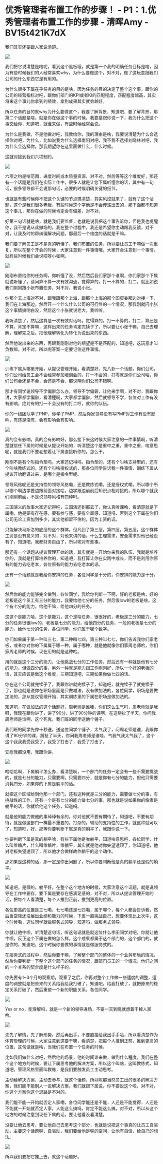 # 优秀管理者布置工作的步骤！ - P1：1.优秀管理者布置工作的步骤 - 清晖Amy - BV15t421K7dX

我们其实还要跟人家说清楚。

![](img/6aecca923061fde5b212e9e5c7a2bf1f_1.png)

我们把它说清楚是啥呢，看到这个黑板哦，就是第一个我的明确任务目标是啥，因为有些时候我们的人经常喜欢why，为什么要做这个，对不对，做了这玩意跟我们公司的什么东西它是有用的。

为什么很多下属在乎任务的目的是啥，因为任务的目的决定了整个这个事，跟你的公司的经营指标对吧，跟你们部门的KPI或者KI的匹配程度，匹配程度越高，其实将来这个事儿你拿到的绩效，拿到成果其实就会越好。

所以任务的目的就why为什么要做这个，我要了解背景，知道吧，要了解背景，那第二个话题是啥，就是你在做这个事的时候，我要是跟你说一下，我为什么把这个事交给你，知道吧，就谁来做，有些时候经常会说。

为什么是我做，不是他做对吧，我教给你，我的理由是啥，我要说清楚为什么会选择你对吧，为什么，比如说我为什么选择南阳对吧，我不我不选择刘晓林对吧，我为什么会选择你，那我期望你在这里面做什么，什么时候。

这就对接到我们六项制约。

![](img/6aecca923061fde5b212e9e5c7a2bf1f_3.png)

六项之约是啥范围，进度时间成本质量资源，对不对，然后等等这个维度好，那还有一个话题是我们在实际工作中，很多人就是让您下属听懂你的话，其中有一句话，很多领导都不会说那句话，必要的时候明确关键的细节。

也就是有些时候你不把这个关键的节点搞清楚，其实风控就来了，就有了这个话题，这个是我们很多老板，有些时候这个字他是不会传递出去的，那下面都不知道这个事儿，那你在做的时候肯定会有偏差，对不对。

好第三句话就是啥，就是我们要监督，也就是说我把这个事告诉你，但是我也提醒你，我不是说从此撤场的，我在整个过程中，我还是希望你主动跟我反馈，对不对，让我及时的帮纠偏解决问题，那最后一个维度的话就是干嘛。

我们要了解员工是不是真的听懂了，我们布置的任务，所以要让员工干嘛做一次重复，所以在整个开会的时候，大家注意到一件事情哦，大家开会注意到一个事情，就有些时候我们会说哎呀小张啊。



![](img/6aecca923061fde5b212e9e5c7a2bf1f_5.png)

刚刚布置给你的任务啊，你听懂了没，然后然后我们家那个谁啊，你们家那个下属就说听懂了，请问算不算一次有效沟通，觉得算的，打一不算的，打二，就比如说我们刚刚跟小张布置任务，对不对，我说小张。

你那个去上海对不对，跟我跟那个上海，跟那个上海的那个国资委那边对接一下，我们在上海那边，然后开一个什么什么公司的可行性的一个情况，那我刚就问小张这个事情搞明白没，然后这个小张就说老大，我听听。

我听清楚了，然后这算是一次有效对话吗，觉得算的，打一不算的，打二，算还是不算，肯定不算嘛，这样出来的任务肯定完犊子了，所以要让小张干嘛，自己去理解，理解完之后，把他理解转化为转化为说出来的东西。

然后他说出来的东西，再跟我刚刚对他的期望是不是匹配的，知道吧，这玩意才叫负数嘛，对不对，所以呢答案一定要记住这件事情。



![](img/6aecca923061fde5b212e9e5c7a2bf1f_7.png)

训练下属从哪里开始，从提议管理开始，看清楚好，先八卦一个话题，你们公司，你们公司给员工会不会经常参加培训会的，打一不会的，打零就是你们公司哈，你们公司会还是不会，会还是不会，那说明你们公司不错啊。

那才有同学说领导不学偏僻怎么办，领导不学偏僻，让他来学啊，对不对，我跟你讲，大家都学偏僻，看清楚啊，大家都学偏僻，然后就领导不学，各位对工作有没有影响，绝对有的打一不会没有的打二哼，就你的队伍。

你的一线团队学了PNP，你学了PMP，然后你家领导没有写PMP对工作有没有影响，有还是没有，会有影响会有影响。



![](img/6aecca923061fde5b212e9e5c7a2bf1f_9.png)

真的会有影响，真的会有影响好，那么接下来这时候大家注意的一件事情啊，听清楚就信任下属的时候是从提议开始的，听清楚这个是重中之重，重中之重，啥意思呢，就是我们不要老想着让下属直接听你的，怎么干。

刚刚不是有个叫指令型吗，大家还记得吗，指令型的，还有个叫啥支持型的，还有个叫啥教练式的，还有个叫啥授权式的，那各位同学告诉我一件事情，训练下属从提议开始翻译过来，是哪个是指令型呢。

领导风格呢还是支持性的领导风格嘞，还是教练式嘞，还是授权式嘞，所以哪个所以哪个啊边学要边跟前面对接哈，边学跟边前前后知识点相对接的，所以哪个就我们刚刚前面，不是说领导风格有四种吗。

三国演义的故事大家还记得吧，三国演还到那去了，你认真听课哈，看清楚就是下属嘞，他是要有存在感，要有参与感，要有全局感，知道吗，否则这个下属在你们公司无论工资加到多少，其实他都留不住的，因为工资的话。

只能解决马斯洛的底层的这个群体，但凡到了第三层，第四层，第五层，这个群体工资是没有意义的，对不对，对他来讲的话，什么生理需求，安全需求对他已经没有了，知道吧，我都财务自由了，所以呢对有些事。

那还有一个话题从提议管理开始的话，其实就是一开始你来我的队伍，我就是培养你的，我就是打算培养你的，知道吧，我打算让你在实践中成长，而不是利用你原有的能力去吃老本，各位原有的能力去吃老本的话。

还有一个话题就是我给你安排的任务，各位同学是十分的，你安排的能力是十分。

![](img/6aecca923061fde5b212e9e5c7a2bf1f_11.png)

然后你的能力能够完全做到，各位同学，我给你判断一下啊，好的老板是啥，好的老板是这个员工有三分的能力，我要给他七分的任务，然后很low的老板是啥，这个有七分的能力，给他干嘛，给他四分的任务。

这这个是能力哈，这个是能力，这个是啥任务，很很好的，老板是三分的能力，七分的任务很很low的，老板是七分的能力，给他四分的任务，一般的老板是七分的能力，给他七分的任务，各位同学，你们属于哪个数字。

你们如果属于第一种叫三七，第二种叫七四，第三种叫七七，你们告诉我你们家老板，或者你对你的下属属于哪一种，属于哪种，就是他就像你们家周老师哈，你们家周老师的时候，现在用的就是这种哈。

用的就是这个三分的能力，让他挑战七分的工作任务，然后还有一种就是他有七分的能力，但做四分的事，另外一种就是能力跟工作刚刚好，所以一个好的老板的话，其实应该是做这个维度，三期知道吧，三期如果你做七四的话。

你在这个公司就完犊子了，我跟你讲就完犊子了，知道吧，就完犊子了就完犊子了，那也就是说你在职场里面是只做减法，没有做加法的，各位同学，职场是要做加法的，那从提议管理开始，其实训练里的下属在职场是做加法的。

知道吧，在做加法的这个话题好，周老师是谁哇，你们这么生气吗，周老师就是我呀，我现在跟你讲了，讲了90分，讲了90分钟的课啊，在这掰扯了半天，你问我周老师是谁啊，这个死鬼，我们班的同学送他个锤子。

我们班的同学先停十秒送，送这位同学个锤子，太气我了，问周老师是谁，我跟你讲了90分钟的课，掰扯了半天，你问我周老师是谁哇，气我气我太气我了，这个这个我我我受我受了，我受了打击了，我受了打击了。

安慰我都没用，我跟你讲。

![](img/6aecca923061fde5b212e9e5c7a2bf1f_13.png)

哈哈哈啊，下属躺平怎么办，看清楚啊，一个部门的任务一定会有一些不需要挑战的，就是七分的能力，只需要啊，只需要四分，就是你有七分的能力，但他只需要消耗四分，如果你的下属是躺平的话。

就把这个区域给到他那一个部门，还有这种就是三分的能力，需要做七分的事，有挑战性的工作，还有一个是有七分的能力做七分的事，那也就是说如果你的像素是躺平的话，你就给他这个任务，知道吗。

就是他的能力做他的事绰绰有余的，你对他就不要有期待了，知道吧，不要有期待，就是做这部门一样最不重要的，打杂的，辅助的支持性的工作，就这种就可以了，知道吧，好，那等你要判断下属是真的躺平了，我跟你说一下。

你要判断下属是真的躺平哈，有些下属他是唯躺平，知道啥意思吧，各位同学，什么叫维糖片，什么叫维糖片，维躺平，其实就是他对你失望透顶了，你知道吧，他对老板失望透顶了，所以他才会做样故作躺平的这个动作。

那如果是这种的话，那一定是你出问题了，所以你要判断他是真的躺平还是假的躺平。

![](img/6aecca923061fde5b212e9e5c7a2bf1f_15.png)

知道吧，是假的，躺平好，在整个这个地方的时候，大家注意这个话题，就是说领导在工作中要存，要下属是要存在感满足感的，对不对，所以从提议管理开始的话，把每个人看清楚，每个人推到正前，推到更高的位置。

各位更高的位置是三七嘞，七七嘞还是七四嘞，属于哪个，每个人都会告诉我，然后当空降还没展出业绩和能力的时候，下属一直挑战自己，想要体现比上次牛，这个时候嘞，这位同学就做服务式领导，知道吗，做服务式领导。

你就让他牛呗，听清楚这句话，听这句话就是就这位什么李田同学对吧，你就让他牛呗，反正这个下属在做的怎么样，这个成果都属于这个部门的，这个部门的，就是你的，知道吧，这个时候你要做的事情就是做服务式的。

在服务式的过程中，然后你要干嘛，了解整个部门的整体的一个业务布局的情况，然后你要判断一下整个这个部门的任务的情况，跟部门员工的一个情况，他们之间的一个关系的契合度是什么样子的。

你先要有1~3个月的观察期，观察了之后，你再对整个工作做一些适度的调整，适度的调整就是把原来的关系给我给我打破了，知道吧，给我打破了，就把原来的稳定关系打破了，然后重塑一个新的职能关系，各位同学。



![](img/6aecca923061fde5b212e9e5c7a2bf1f_17.png)

Yes or no，能理解吗，就是一个新的领导进场，不要一天到晚就想着干掉人家哈。

![](img/6aecca923061fde5b212e9e5c7a2bf1f_19.png)

先先了解情，先了解形势，然后再出手，不要直接给我出手手哈，所以看清楚作为体育管理的时候，大家注意到这要干嘛，看清楚，把每个人推到正前，推到更高的位置，这句话就是啥，当我们在布置一个任务的时候。

比如我们做什么对吧，然后他的场景，他的时间谁来做，做到什么程度，我们在整个这个地方的时候，要让下属思考他的解决方案，所以这个叫啥，这叫教练式，知道吧，管理风格里面叫教练，是我们要触发员工主动思考。

主动给解决方案，主动去参与，就这个话题，所以呢那当然员工出的很多的解决方案，我们能不能别人一说解决方案，我们就跟下属说，你不要说这个啦，对不对，你这个方案你这个思路是不对的。

我们能不能一开始就否定人家嘞，各位同学能还是不能，人还是不能觉得，人还是不能就一开始就否定人家，人能这么搞吗，肯定不能这么搞，对不对，所以从这个地方的时候注意到现任下属的话，要让他看没看清楚。

没要让他去思考，要让他自己去思考这个部分，也就是说把这个事真的让员工自驱动，主要这个话题啊，自驱动，我们要给他足够的空间，让他有自信，给自己的想法。



![](img/6aecca923061fde5b212e9e5c7a2bf1f_21.png)

所以我们要把它推上去，就这个话题好。